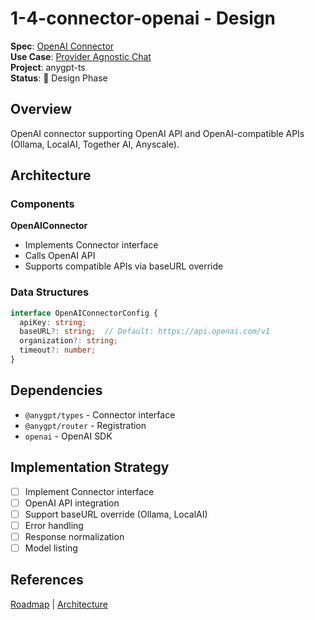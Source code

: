 # 1-4-connector-openai - Design

**Spec**: [OpenAI Connector](../../../../../products/anygpt/specs/README.md#provider-connectors)  
**Use Case**: [Provider Agnostic Chat](../../../../../products/anygpt/use-cases/provider-agnostic-chat.md)  
**Project**: anygpt-ts  
**Status**: 🔄 Design Phase

## Overview

OpenAI connector supporting OpenAI API and OpenAI-compatible APIs (Ollama, LocalAI, Together AI, Anyscale).

## Architecture

### Components

**OpenAIConnector**
- Implements Connector interface
- Calls OpenAI API
- Supports compatible APIs via baseURL override

### Data Structures

```typescript
interface OpenAIConnectorConfig {
  apiKey: string;
  baseURL?: string;  // Default: https://api.openai.com/v1
  organization?: string;
  timeout?: number;
}
```

## Dependencies

- `@anygpt/types` - Connector interface
- `@anygpt/router` - Registration
- `openai` - OpenAI SDK

## Implementation Strategy

- [ ] Implement Connector interface
- [ ] OpenAI API integration
- [ ] Support baseURL override (Ollama, LocalAI)
- [ ] Error handling
- [ ] Response normalization
- [ ] Model listing

## References

[Roadmap](../../roadmap.md) | [Architecture](../../architecture.md)
